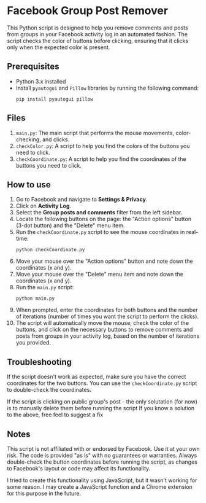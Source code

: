 # Facebook Group Post Remover

This Python script is designed to help you remove comments and posts from groups in your Facebook activity log in an automated fashion. The script checks the color of buttons before clicking, ensuring that it clicks only when the expected color is present.

## Prerequisites

- Python 3.x installed
- Install `pyautogui` and `Pillow` libraries by running the following command:
    ```
    pip install pyautogui pillow
    ```

## Files

1. `main.py`: The main script that performs the mouse movements, color-checking, and clicks.
2. `checkColor.py`: A script to help you find the colors of the buttons you need to click.
3. `checkCoordinate.py`: A script to help you find the coordinates of the buttons you need to click.

## How to use

1. Go to Facebook and navigate to **Settings & Privacy**.
2. Click on **Activity Log**.
3. Select the **Group posts and comments** filter from the left sidebar.
4. Locate the following buttons on the page: the "Action options" button (3-dot button) and the "Delete" menu item.
5. Run the `checkCoordinate.py` script to see the mouse coordinates in real-time:
    ```
    python checkCoordinate.py
    ```
6. Move your mouse over the "Action options" button and note down the coordinates (x and y).
7. Move your mouse over the "Delete" menu item and note down the coordinates (x and y).
8. Run the `main.py` script:
    ```
    python main.py
    ```
9. When prompted, enter the coordinates for both buttons and the number of iterations (number of times you want the script to perform the clicks).
10. The script will automatically move the mouse, check the color of the buttons, and click on the necessary buttons to remove comments and posts from groups in your activity log, based on the number of iterations you provided.

## Troubleshooting

If the script doesn't work as expected, make sure you have the correct coordinates for the two buttons. You can use the `checkCoordinate.py` script to double-check the coordinates.

If the script is clicking on public group's post - the only solutation (for now) is to manually delete them before running the script
If you know a solution to the above, free feel to suggest a fix

## Notes

This script is not affiliated with or endorsed by Facebook. Use it at your own risk. The code is provided "as is" with no guarantees or warranties. Always double-check the button coordinates before running the script, as changes to Facebook's layout or code may affect its functionality.

I tried to create this functionality using JavaScript, but it wasn't working for some reason. I may create a JavaScript function and a Chrome extension for this purpose in the future.
